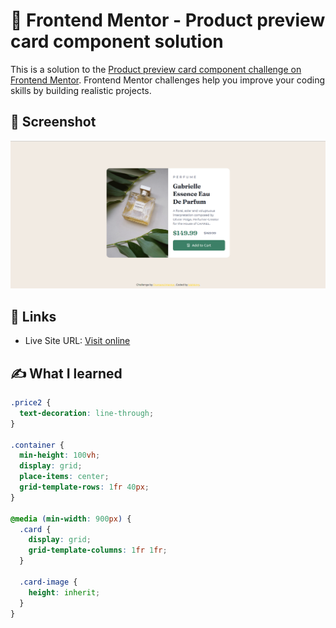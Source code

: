 # 🐾 Frontend Mentor - Product preview card component solution

This is a solution to the [Product preview card component challenge on Frontend Mentor](https://www.frontendmentor.io/challenges/product-preview-card-component-GO7UmttRfa). Frontend Mentor challenges help you improve your coding skills by building realistic projects.


## 📸 Screenshot

![desktop screenshot](./screenshot.png)


## 🔗 Links

- Live Site URL: [Visit online](http://blahking.github.io/pages/01-frontend-mentor-1)


## ✍️ What I learned 

```css
.price2 {
  text-decoration: line-through;
}

.container {
  min-height: 100vh;
  display: grid;
  place-items: center;
  grid-template-rows: 1fr 40px;
}

@media (min-width: 900px) {
  .card {
    display: grid;
    grid-template-columns: 1fr 1fr;
  }

  .card-image {
    height: inherit;
  }
}
```


